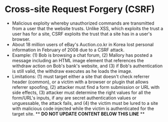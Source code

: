 Cross-site Request Forgery (CSRF)
=================================

* Malicious exploity whereby unauthorized commands are transmitted from a user that the website trusts. Unlike XSS, which exploits the trust a user has for a site, CSRF exploits the trust that a site has in a user's browser.
* About 18 million users of eBay's Auction.co.kr in Korea lost personal information in February of 2008 due to a CSRF attack.
* Example: (1) Bob is browsing a chat forum, (2) Mallory has posted a message including an HTML image element that references the withdraw action on Bob's bank's website, and (3) if Bob's authentication is still valid, the withdraw executes as he loads the image.
* Limitations: (1) must target either a site that doesn't check referrer header (common), or a victim with a browser or plugin that allows referrer spoofing, (2) attacker must find a form submission or URL with side effects, (3) attacker must determine the right values for all the form/URL's inputs, if any are secret authentication values or unguessable, the attack fails, and (4) the victim must be lured to a site with malicious code injected while the victim is authenticated for the target site.
** **DO NOT UPDATE CONTENT BELOW THIS LINE** **

